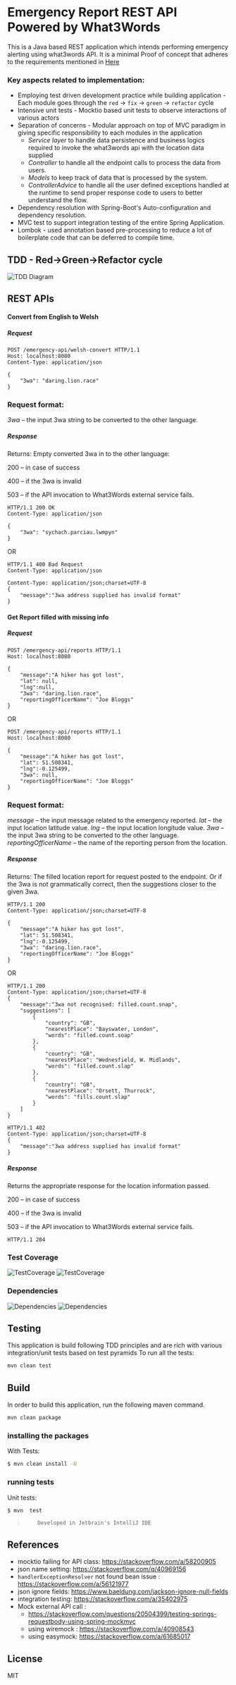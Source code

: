 # Emergency Report REST API Powered by What3Words

This is a Java based REST application which intends performing emergency alerting using what3words API.
It is a minimal Proof of concept that adheres to the requirements mentioned in [Here](./Requirements.md)

### Key aspects related to implementation:
- Employing test driven development practice while building application - Each module goes through the `red` -> `fix` -> `green` -> `refactor` cycle
- Intensive unit tests - Mocktio based unit tests to observe interactions of various actors
- Separation of concerns - Modular approach on top of MVC paradigm in giving specific responsibility to each modules in the application
    - *Service layer* to handle data persistence and business logics required to invoke the what3words api with the location data supplied
    - *Controller* to handle all the endpoint calls to process the data from users.
    - *Models* to keep track of data that is processed by the system.
    - *ControllerAdvice* to handle all the user defined exceptions handled at the runtime to send proper response code to users to better understand the flow.
- Dependency resolution with Spring-Boot's Auto-configuration and dependency resolution.
- MVC test to support integration testing of the entire Spring Application.
- Lombok - used annotation based pre-processing to reduce a lot of boilerplate code that can be deferred to compile time.


## TDD - Red->Green->Refactor cycle
![TDD Diagram](./images/red-green-refactor.png)

## REST APIs

#### Convert from English to Welsh
##### Request
```http
POST /emergency-api/welsh-convert HTTP/1.1
Host: localhost:8080
Content-Type: application/json

{
    "3wa": "daring.lion.race"
}
```
### Request format:
*3wa* – the input 3wa string to be converted to the other language.

##### Response
Returns: Empty converted 3wa in to the other language:

200 – in case of success

400 – if the 3wa is invalid

503 – if the API invocation to What3Words external service fails.


```http
HTTP/1.1 200 OK
Content-Type: application/json

{
    "3wa": "sychach.parciau.lwmpyn"
}

```

OR

```http
HTTP/1.1 400 Bad Request
Content-Type: application/json

Content-Type: application/json;charset=UTF-8
{
    "message":"3wa address supplied has invalid format"
}
```


#### Get Report filled with missing info
##### Request
```http
POST /emergency-api/reports HTTP/1.1
Host: localhost:8080

{
    "message":"A hiker has got lost",
    "lat": null,
    "lng":null,
    "3wa": "daring.lion.race",
    "reportingOfficerName": "Joe Bloggs"
}

```

OR

```http
POST /emergency-api/reports HTTP/1.1
Host: localhost:8080

{
    "message":"A hiker has got lost",
    "lat": 51.508341,
    "lng":-0.125499,
    "3wa": null,
    "reportingOfficerName": "Joe Bloggs"
}

```


### Request format:
*message* – the input message related to the emergency reported.
*lat* – the input location latitude value.
*lng* – the input location longitude value.
*3wa* – the input 3wa string to be converted to the other language.
*reportingOfficerName* – the name of the reporting person from the location.



##### Response
Returns: The filled location report for request posted to the endpoint. 
Or if the 3wa is not grammatically correct, then the suggestions closer to the given 3wa.

```http
HTTP/1.1 200
Content-Type: application/json;charset=UTF-8

{
    "message":"A hiker has got lost",
    "lat": 51.508341,
    "lng":-0.125499,
    "3wa": "daring.lion.race",
    "reportingOfficerName": "Joe Bloggs"
}
```
OR


```http
HTTP/1.1 200
Content-Type: application/json;charset=UTF-8
{
    "message":"3wa not recognised: filled.count.snap",
    "suggestions": [
        {
            "country": "GB",
            "nearestPlace": "Bayswater, London",
            "words": "filled.count.soap"
        },
        {
            "country": "GB",
            "nearestPlace": "Wednesfield, W. Midlands",
            "words": "filled.count.slap"
        },
        {
            "country": "GB",
            "nearestPlace": "Orsett, Thurrock",
            "words": "fills.count.slap"
        }
    ]
}
```

```http
HTTP/1.1 402
Content-Type: application/json;charset=UTF-8
{
    "message":"3wa address supplied has invalid format"
}
```

##### Response
Returns the appropriate response for the location information passed.

200 – in case of success

400 – if the 3wa is invalid

503 – if the API invocation to What3Words external service fails.

```http
HTTP/1.1 204

```

### Test Coverage
![TestCoverage](./images/test-coverage-1.png)
![TestCoverage](./images/test-coverage-2.png)


### Dependencies
![Dependencies](./images/dependencies-1.png)
![Dependencies](./images/dependencies-2.png)

## Testing
This application is build following TDD principles and are rich with various integration/unit tests based on test pyramids
To run all the tests:

```bash
mvn clean test
```

## Build
In order to build this application, run the following maven command.
```bash
mvn clean package
```
### installing the packages
With Tests:
```bash
$ mvn clean install -U
```
### running tests
Unit tests:
```bash
$ mvn  test
```

>         Developed in Jetbrain's IntelliJ IDE

## References
 - mocktio failing for API class: https://stackoverflow.com/a/58200905
 - json name setting: https://stackoverflow.com/q/40969156
 - `handlerExceptionResolver` not found bean issue : https://stackoverflow.com/a/56121977
 - json ignore fields: https://www.baeldung.com/jackson-ignore-null-fields
 - integration testing: https://stackoverflow.com/a/35402975
 - Mock external API call :
    - https://stackoverflow.com/questions/20504399/testing-springs-requestbody-using-spring-mockmvc
    - using wiremock : https://stackoverflow.com/a/40908543
    - using easymock: https://stackoverflow.com/a/61685017
  


## License

MIT
